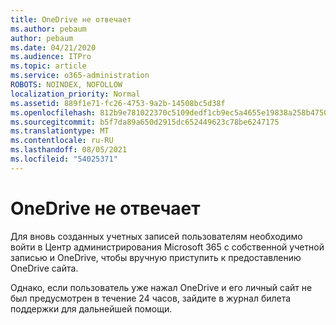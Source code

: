 ```yaml
---
title: OneDrive не отвечает
ms.author: pebaum
author: pebaum
ms.date: 04/21/2020
ms.audience: ITPro
ms.topic: article
ms.service: o365-administration
ROBOTS: NOINDEX, NOFOLLOW
localization_priority: Normal
ms.assetid: 889f1e71-fc26-4753-9a2b-14508bc5d38f
ms.openlocfilehash: 812b9e781022370c5109dedf1cb9ec5a4655e19838a258b47508ca8e955a1250
ms.sourcegitcommit: b5f7da89a650d2915dc652449623c78be6247175
ms.translationtype: MT
ms.contentlocale: ru-RU
ms.lasthandoff: 08/05/2021
ms.locfileid: "54025371"
---
```

# <a name="onedrive-not-responding"></a>OneDrive не отвечает

Для вновь созданных учетных записей пользователям необходимо войти в Центр администрирования Microsoft 365 с собственной учетной записью и OneDrive, чтобы вручную приступить к предоставлению OneDrive сайта.
  
Однако, если пользователь уже нажал OneDrive и его личный сайт не был предусмотрен в течение 24 часов, зайдите в журнал билета поддержки для дальнейшей помощи.
  

